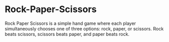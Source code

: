 # Rock-Paper-Scissors
Rock Paper Scissors is a simple hand game where each player simultaneously chooses one of three options: rock, paper, or scissors. Rock beats scissors, scissors beats paper, and paper beats rock.
